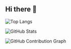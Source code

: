 ## Hi there 👋

![Top Langs](https://github-readme-stats.vercel.app/api/top-langs/?username=zeeCode15&layout=compact&theme=dark)


![GitHub Stats](https://github-readme-streak-stats.herokuapp.com/?user=zeeCode15&theme=dark)


![GitHub Contribution Graph](https://github-readme-activity-graph.vercel.app/graph?username=zeeCode15&bg_color=0d1117&color=58a6ff&line=58a6ff&point=f97316&area=true&hide_border=true)





<!--
**zeeCode15/zeeCode15** is a ✨ _special_ ✨ repository because its `README.md` (this file) appears on your GitHub profile.

Here are some ideas to get you started:

- 🔭 I’m currently working on ...
- 🌱 I’m currently learning ...
- 👯 I’m looking to collaborate on ...
- 🤔 I’m looking for help with ...
- 💬 Ask me about ...
- 📫 How to reach me: ...
- 😄 Pronouns: ...
- ⚡ Fun fact: ...
-->
